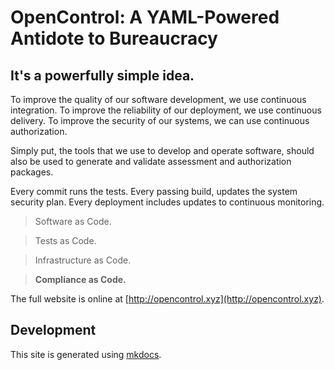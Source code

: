 # OpenControl: A YAML-Powered Antidote to Bureaucracy

## It's a powerfully simple idea.

To improve the quality of our software development, we use continuous integration.
To improve the reliability of our deployment, we use continuous delivery.
To improve the security of our systems, we can use continuous authorization.

Simply put, the tools that we use to develop and operate software, should also be
used to generate and validate assessment and authorization packages.

Every commit runs the tests.
Every passing build, updates the system security plan.
Every deployment includes updates to continuous monitoring.

> Software as Code.

> Tests as Code.

> Infrastructure as Code.

> __Compliance as Code.__

The full website is online at [http://opencontrol.xyz](http://opencontrol.xyz).

## Development

This site is generated using [mkdocs](http://www.mkdocs.org/).
